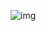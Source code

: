 ![img](https://img-blog.csdnimg.cn/20210705143417722.png?x-oss-process=image/watermark,type_ZmFuZ3poZW5naGVpdGk,shadow_10,text_aHR0cHM6Ly9ibG9nLmNzZG4ubmV0L3Nzc2RkZDEyMzQ1Xw==,size_16,color_FFFFFF,t_70)